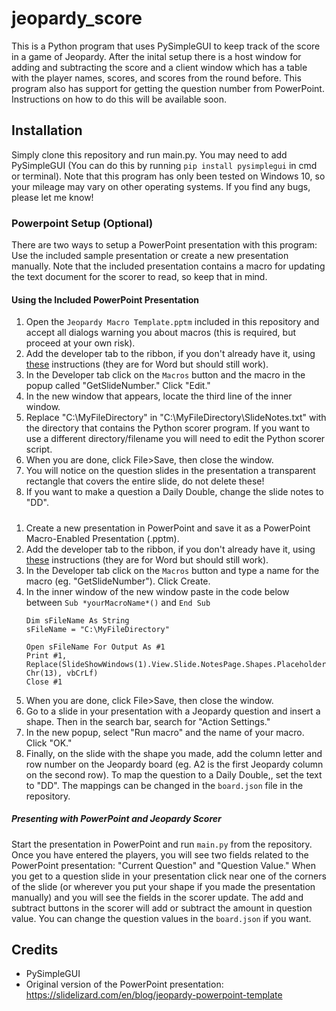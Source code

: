 # jeopardy_score
This is a Python program that uses PySimpleGUI to keep track of the score in a game of Jeopardy. After the inital setup there is a host window for adding and subtracting the score and a client window which has a table with the player names, scores, and scores from the round before. This program also has support for getting the question number from PowerPoint. Instructions on how to do this will be available soon.
## Installation
Simply clone this repository and run main.py. You may need to add PySimpleGUI (You can do this by running `pip install pysimplegui` in cmd or terminal). Note that this program has only been tested on Windows 10, so your mileage may vary on other operating systems. If you find any bugs, please let me know!

### Powerpoint Setup (Optional)
There are two ways to setup a PowerPoint presentation with this program: Use the included sample presentation or create a new presentation manually. Note that the included presentation contains a macro for updating the text document for the scorer to read, so keep that in mind.

#### Using the Included PowerPoint Presentation
1. Open the `Jeopardy Macro Template.pptm` included in this repository and accept all dialogs warning you about macros (this is required, but proceed at your own risk).
2. Add the developer tab to the ribbon, if you don't already have it, using [these](https://www.howtogeek.com/400301/how-to-add-the-developer-tab-to-the-ribbon/) instructions (they are for Word but should still work).
3. In the Developer tab click on the `Macros` button and the macro in the popup called "GetSlideNumber." Click "Edit."
4. In the new window that appears, locate the third line of the inner window.
5. Replace "C:\MyFileDirectory" in "C:\MyFileDirectory\SlideNotes.txt" with the directory that contains the Python scorer program. If you want to use a different directory/filename you will need to edit the Python scorer script.
6. When you are done, click File>Save, then close the window.
7. You will notice on the question slides in the presentation a transparent rectangle that covers the entire slide, do not delete these!
8. If you want to make a question a Daily Double, change the slide notes to "DD".

#####
1. Create a new presentation in PowerPoint and save it as a PowerPoint Macro-Enabled Presentation (.pptm).
2. Add the developer tab to the ribbon, if you don't already have it, using [these](https://www.howtogeek.com/400301/how-to-add-the-developer-tab-to-the-ribbon/) instructions (they are for Word but should still work).
3. In the Developer tab click on the `Macros` button and type a name for the macro (eg. "GetSlideNumber"). Click Create.
4. In the inner window of the new window paste in the code below between `Sub *yourMacroName*()` and `End Sub`
    ```
    Dim sFileName As String
    sFileName = "C:\MyFileDirectory"

    Open sFileName For Output As #1
    Print #1, Replace(SlideShowWindows(1).View.Slide.NotesPage.Shapes.Placeholders(2).TextFrame.TextRange.Text, Chr(13), vbCrLf)
    Close #1
    ```
5. When you are done, click File>Save, then close the window.
6. Go to a slide in your presentation with a Jeopardy question and insert a shape. Then in the search bar, search for "Action Settings."
7. In the new popup, select "Run macro" and the name of your macro. Click "OK."
8. Finally, on the slide with the shape you made, add the column letter and row number on the Jeopardy board (eg. A2 is the first Jeopardy column on the second row). To map the question to a Daily Double,, set the text to "DD". The mappings can be changed in the `board.json` file in the repository.

##### Presenting with PowerPoint and Jeopardy Scorer
Start the presentation in PowerPoint and run `main.py` from the repository. Once you have entered the players, you will see two fields related to the PowerPoint presentation: "Current Question" and "Question Value." When you get to a question slide in your presentation click near one of the corners of the slide (or wherever you put your shape if you made the presentation manually) and you will see the fields in the scorer update. The add and subtract buttons in the scorer will add or subtract the amount in question value. You can change the question values in the `board.json` if you want.

## Credits
- PySimpleGUI
- Original version of the PowerPoint presentation: https://slidelizard.com/en/blog/jeopardy-powerpoint-template
